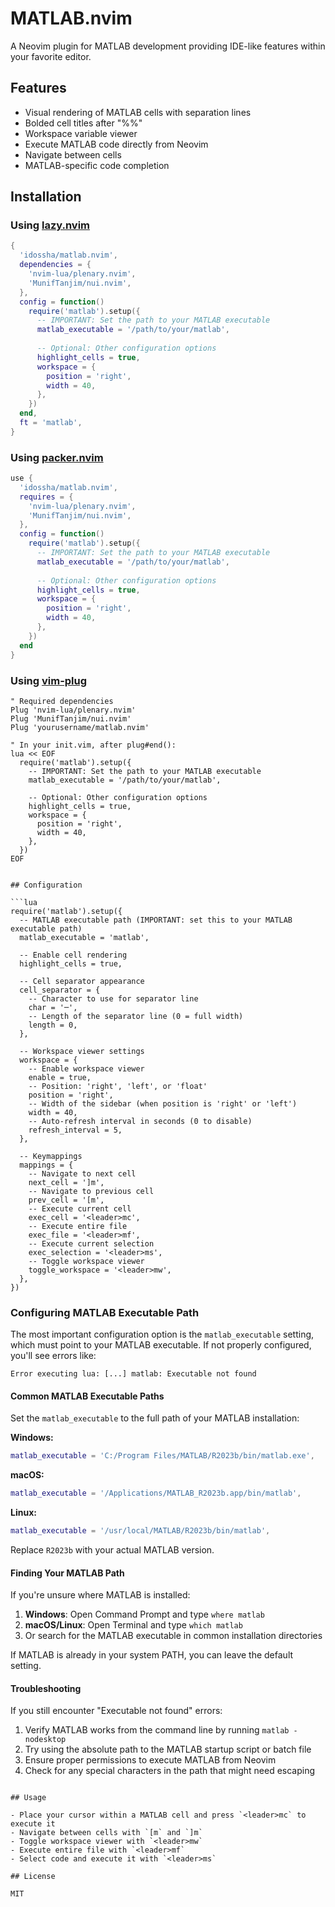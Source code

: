 # MATLAB.nvim

A Neovim plugin for MATLAB development providing IDE-like features within your favorite editor.

## Features

- Visual rendering of MATLAB cells with separation lines
- Bolded cell titles after "%%"
- Workspace variable viewer
- Execute MATLAB code directly from Neovim
- Navigate between cells
- MATLAB-specific code completion

## Installation

### Using [lazy.nvim](https://github.com/folke/lazy.nvim)

```lua
{
  'idossha/matlab.nvim',
  dependencies = {
    'nvim-lua/plenary.nvim',
    'MunifTanjim/nui.nvim',
  },
  config = function()
    require('matlab').setup({
      -- IMPORTANT: Set the path to your MATLAB executable
      matlab_executable = '/path/to/your/matlab',
      
      -- Optional: Other configuration options
      highlight_cells = true,
      workspace = {
        position = 'right',
        width = 40,
      },
    })
  end,
  ft = 'matlab',
}
```

### Using [packer.nvim](https://github.com/wbthomason/packer.nvim)

```lua
use {
  'idossha/matlab.nvim',
  requires = {
    'nvim-lua/plenary.nvim',
    'MunifTanjim/nui.nvim',
  },
  config = function()
    require('matlab').setup({
      -- IMPORTANT: Set the path to your MATLAB executable
      matlab_executable = '/path/to/your/matlab',
      
      -- Optional: Other configuration options
      highlight_cells = true,
      workspace = {
        position = 'right',
        width = 40,
      },
    })
  end
}
```

### Using [vim-plug](https://github.com/junegunn/vim-plug)

```vim
" Required dependencies
Plug 'nvim-lua/plenary.nvim'
Plug 'MunifTanjim/nui.nvim'
Plug 'yourusername/matlab.nvim'

" In your init.vim, after plug#end():
lua << EOF
  require('matlab').setup({
    -- IMPORTANT: Set the path to your MATLAB executable
    matlab_executable = '/path/to/your/matlab',
    
    -- Optional: Other configuration options
    highlight_cells = true,
    workspace = {
      position = 'right',
      width = 40,
    },
  })
EOF
```
```

## Configuration

```lua
require('matlab').setup({
  -- MATLAB executable path (IMPORTANT: set this to your MATLAB executable path)
  matlab_executable = 'matlab',
  
  -- Enable cell rendering
  highlight_cells = true,
  
  -- Cell separator appearance
  cell_separator = {
    -- Character to use for separator line
    char = '─',
    -- Length of the separator line (0 = full width)
    length = 0,
  },
  
  -- Workspace viewer settings
  workspace = {
    -- Enable workspace viewer
    enable = true,
    -- Position: 'right', 'left', or 'float'
    position = 'right',
    -- Width of the sidebar (when position is 'right' or 'left')
    width = 40,
    -- Auto-refresh interval in seconds (0 to disable)
    refresh_interval = 5,
  },
  
  -- Keymappings
  mappings = {
    -- Navigate to next cell
    next_cell = ']m',
    -- Navigate to previous cell
    prev_cell = '[m',
    -- Execute current cell
    exec_cell = '<leader>mc',
    -- Execute entire file
    exec_file = '<leader>mf',
    -- Execute current selection
    exec_selection = '<leader>ms',
    -- Toggle workspace viewer
    toggle_workspace = '<leader>mw',
  },
})
```

### Configuring MATLAB Executable Path

The most important configuration option is the `matlab_executable` setting, which must point to your MATLAB executable. If not properly configured, you'll see errors like:

```
Error executing lua: [...] matlab: Executable not found
```

#### Common MATLAB Executable Paths

Set the `matlab_executable` to the full path of your MATLAB installation:

**Windows:**
```lua
matlab_executable = 'C:/Program Files/MATLAB/R2023b/bin/matlab.exe',
```

**macOS:**
```lua
matlab_executable = '/Applications/MATLAB_R2023b.app/bin/matlab',
```

**Linux:**
```lua
matlab_executable = '/usr/local/MATLAB/R2023b/bin/matlab',
```

Replace `R2023b` with your actual MATLAB version.

#### Finding Your MATLAB Path

If you're unsure where MATLAB is installed:

1. **Windows**: Open Command Prompt and type `where matlab`
2. **macOS/Linux**: Open Terminal and type `which matlab`
3. Or search for the MATLAB executable in common installation directories

If MATLAB is already in your system PATH, you can leave the default setting.

#### Troubleshooting

If you still encounter "Executable not found" errors:

1. Verify MATLAB works from the command line by running `matlab -nodesktop`
2. Try using the absolute path to the MATLAB startup script or batch file
3. Ensure proper permissions to execute MATLAB from Neovim
4. Check for any special characters in the path that might need escaping
```

## Usage

- Place your cursor within a MATLAB cell and press `<leader>mc` to execute it
- Navigate between cells with `[m` and `]m`
- Toggle workspace viewer with `<leader>mw`
- Execute entire file with `<leader>mf`
- Select code and execute it with `<leader>ms`

## License

MIT
